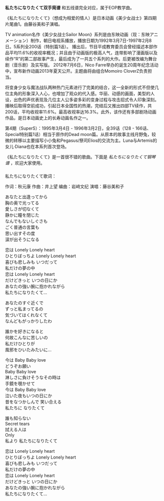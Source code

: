 

**私たちになりたくて双手简谱** 和五线谱完全对应，属于EOP教学曲。  
  
《私たちになりたくて》（想成为相爱的情人）是日本动画《美少女战士》第四期片尾曲1。由藤谷美和子演唱。  
  
TV animation名作《美少女战士Sailor
Moon》系列是由东映动画（现：东映アニメーション）制作，朝日电视系播放，播放日期为1992年3月7日-1997年2月8日。5系列全200话（特别篇1话）。
播出后，节目平成教育委员会曾经描述本部作品平均11.6%的收视率概况；并且由于动画版的极高人气，连带影响了漫画版以及续作“R”的第二部故事产生，最后成为了一共五个系列的大作。后更被改编为舞台剧（音乐剧）及实写版。
2012年7月6日，Nico Farre举办的诞生20周年纪念活动中，宣布新作动画2013年夏天公开。主题曲将由组合Momoiro CloverZ负责担当。  
  
将变身少女与魔法战队两种热门元素进行了完美的结合，这一全新的形式不但使几位主角的形象深入人心，也增加了观众的代入感。华丽、动感的画面，美型的人设，出色的声优表现及几位主人公多姿多彩的变身过程与攻击招式令人印象深刻。播映后取得空前成功，引起日本全国性的热潮，完结后又推出四部TV续作，共200话，平均收视率11.6%。最高收视率达16.3%。此外，该作还有多部剧场动画作品，是日本动画史上的长寿动画名作之一。  
  
第4期（SuperS）：1995年3月4日 - 1996年3月2日，全39话（128 - 166话、Special特别篇1话）相当于原作的Dead
moon篇。从原本的故事主线月野兔，较微的转移以主要描写小小兔和Pegasus/祭司Elios的交流为主。Luna与Artemis的女儿·Diana也在本系列首次登场。  
  
《私たちになりたくて》是一首很不错的歌曲。下面是 _私たちになりたくて钢琴谱_ ，欢迎大家使用。

###  
私たちになりたくて歌词：

作词：秋元康 作曲：井上望 编曲：岩﨑文纪 演唱：藤谷美和子

  
あなたと出逢ってから  
胸の奥で光ってる  
愛しさが切なくて  
静かに瞳を閉じた  
なんでもないしぐさも  
ごく普通の言葉も  
思い出すその度  
涙が出そうになる

恋は Lonely Lonely heart  
ひとりぼっちよ Lonely Lonely heart  
喜びも悲しみも いつだって  
私だけの夢の中  
恋は Lonely Lonely heart  
だけどきっと いつの日にか  
あなたの強い腕に抱かれながら  
私たちになりたくて…

あなたのすぐ近くで  
ずっと私まってるの  
気づいてはくれなくて  
なんどもがっかりしたわ

誰かを好きになると  
何故こんなに苦しいの  
私だけひとりが  
風邪をひいたみたいに…

今は Baby Baby love  
どうぞお願い  
Baby Baby love  
淋しさに負けそうなその時は  
手鏡を覗かせて  
今は Baby Baby love  
泣いた夜もいつの日にか  
昔をなつかしんで 笑い合える  
私たちに なりたくて

誰も知らない  
Secret tears  
拭える人は  
Only  
私より 私たちになりたくて

恋は Lonely Lonely heart  
ひとりぼっちよ Lonely Lonely heart  
喜びも悲しみも いつだって  
私だけの夢の中  
恋は Lonely Lonely heart  
だけどきっと いつの日にか  
あなたの強い腕に抱かれながら  
私たちになりたくて…

